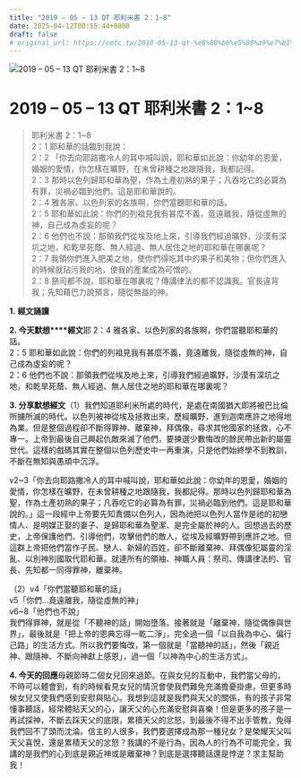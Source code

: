```yaml
---
title: "2019 – 05 – 13 QT 耶利米書 2：1~8"
date: 2025-04-12T00:55:44+0800
draft: false
# original_url: https://cmtc.tw/2019-05-13-qt-%e8%80%b6%e5%88%a9%e7%b1%b3%e6%9b%b8-2%ef%bc%9a18
---
```


![2019 – 05 – 13 QT 耶利米書 2：1~8](/images/qt.jpg   "2019 – 05 – 13 QT 耶利米書 2：1~8")

# 2019 – 05 – 13 QT 耶利米書 2：1~8

> 耶利米書 2：1~8  
> 2：1 耶和華的話臨到我說：  
> 2：2 「你去向耶路撒冷人的耳中喊叫說，耶和華如此說：你幼年的恩愛，婚姻的愛情，你怎樣在曠野，在未曾耕種之地跟隨我，我都記得。  
> 2：3 那時以色列歸耶和華為聖，作為土產初熟的果子；凡吞吃它的必算為有罪，災禍必臨到他們。這是耶和華說的。  
> 2：4 雅各家、以色列家的各族啊，你們當聽耶和華的話。  
> 2：5 耶和華如此說：你們的列祖見我有甚麼不義，竟遠離我，隨從虛無的神，自己成為虛妄的呢？  
> 2：6 他們也不說：那領我們從埃及地上來，引導我們經過曠野，沙漠有深坑之地，和乾旱死蔭、無人經過、無人居住之地的耶和華在哪裏呢？  
> 2：7 我領你們進入肥美之地，使你們得吃其中的果子和美物；但你們進入的時候就玷污我的地，使我的產業成為可憎的。  
> 2：8 祭司都不說，耶和華在哪裏呢？傳講律法的都不認識我。官長違背我；先知藉巴力說預言，隨從無益的神。

**1.** **經文誦讀**

**2. 今天默想****經文**耶 2：4 雅各家、以色列家的各族啊，你們當聽耶和華的話。  
2：5 耶和華如此說：你們的列祖見我有甚麼不義，竟遠離我，隨從虛無的神，自己成為虛妄的呢？  
2：6 他們也不說：那領我們從埃及地上來，引導我們經過曠野，沙漠有深坑之地，和乾旱死蔭、無人經過、無人居住之地的耶和華在哪裏呢？

**3. 分享默想經文**（1）我們知道耶利米所處的時代，是處在南國猶大即將被巴比倫所擄所滅的時代。以色列被神從埃及拯救出來，歷經曠野，進到迦南應許之地得地為業。但是整個過程卻不斷得罪神、離棄神，拜偶像，尋求其他國家的拯救，心不專一。上帝到最後自己興起仇敵來滅了他們，要揀選少數悔改的餘民帶出新的屬靈世代。這樣的戲碼其實在整個以色列歷史中一再重演，只是他們始終學不到教訓，不斷在無知與愚頑中沉浮。

v2~3「你去向耶路撒冷人的耳中喊叫說，耶和華如此說：你幼年的恩愛，婚姻的愛情，你怎樣在曠野，在未曾耕種之地跟隨我，我都記得。那時以色列歸耶和華為聖，作為土產初熟的果子；凡吞吃它的必算為有罪，災禍必臨到他們。這是耶和華說的。」這一段經中上帝要先知責備以色列人，因為祂把以色列人當作是祂的初戀情人、是明媒正娶的妻子、是歸耶和華為聖潔、是完全屬於神的人。回想過去的歷史，上帝保護他們、引導他們，攻擊他們的敵人，從埃及經曠野帶到應許之地。但這群上帝把他們當作子民、戀人、新婦的百姓，卻不斷離棄神、拜偶像犯屬靈的淫亂、以別神別國取代耶和華。就連所有的領袖、神職人員：祭司、傳講律法的、官長、先知都一同得罪神，離棄神。

（2）v4「你們當聽耶和華的話」  
v5「你們…竟遠離我，隨從虛無的神」  
v6~8「他們也不說」  
我們得罪神，就是從「不聽神的話」開始墮落。接著就是「離棄神，隨從偶像與世界」，最後就是「把上帝的恩典忘得一乾二淨」，完全過一個「以自我為中心、偏行己路」的生活方式。所以我們要悔改，第一個就是「當聽神的話」，然後「親近神、跟隨神、不斷向神獻上感恩」，過一個「以神為中心的生活方式」。

**4. 今天的回應**母親節時二個女兒回來過節。在與女兒的互動中，我們當父母的，不時可以體會到，有的時候看見女兒的情況會使我們難免充滿擔憂掛慮，但更多時候女兒又使我們感到安慰與貼心。我想到這就是我們與天父的關係，有的孩子非常懂事聽話，經常體貼天父的心，讓天父的心充滿安慰與喜樂！但是更多的孩子是一再試探神，不斷去踩天父的底限，累積天父的忿怒，到最後不得不出手管教，免得我們回不了頭而沈淪。信主的人很多，我們要選擇成為那一種兒女？是榮耀天父叫天父喜悅，還是累積天父的忿怒？我講的不是行為，因為人的行為不可能完全，我講的是我們的心到底是親近神或是離棄神？到底是選擇聽話還是悖逆？求主幫助我！
